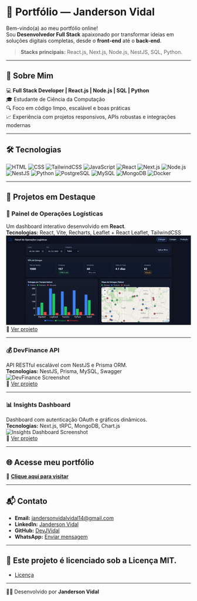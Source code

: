# 🚀 Portfólio — Janderson Vidal

Bem-vindo(a) ao meu portfólio online!  
Sou **Desenvolvedor Full Stack** apaixonado por transformar ideias em soluções digitais completas, desde o **front-end** até o **back-end**.

> **Stacks principais:** React.js, Next.js, Node.js, NestJS, SQL, Python.
  
---------------------------------------------------------------------------------------------------------------------------

## 📌 Sobre Mim
💻 **Full Stack Developer | React.js | Node.js | SQL | Python**  
🎓 Estudante de Ciência da Computação  
🔍 Foco em código limpo, escalável e boas práticas  
📈 Experiência com projetos responsivos, APIs robustas e integrações modernas

---------------------------------------------------------------------------------------------------------------------------

## 🛠️ Tecnologias
![HTML](https://img.shields.io/badge/HTML5-E34F26?logo=html5&logoColor=white)
![CSS](https://img.shields.io/badge/CSS3-1572B6?logo=css3&logoColor=white)
![TailwindCSS](https://img.shields.io/badge/Tailwind-06B6D4?logo=tailwindcss&logoColor=white)
![JavaScript](https://img.shields.io/badge/JavaScript-F7DF1E?logo=javascript&logoColor=black)
![React](https://img.shields.io/badge/React-61DAFB?logo=react&logoColor=black)
![Next.js](https://img.shields.io/badge/Next.js-000000?logo=next.js&logoColor=white)
![Node.js](https://img.shields.io/badge/Node.js-339933?logo=node.js&logoColor=white)
![NestJS](https://img.shields.io/badge/NestJS-E0234E?logo=nestjs&logoColor=white)
![Python](https://img.shields.io/badge/Python-3776AB?logo=python&logoColor=white)
![PostgreSQL](https://img.shields.io/badge/PostgreSQL-336791?logo=postgresql&logoColor=white)
![MySQL](https://img.shields.io/badge/MySQL-4479A1?logo=mysql&logoColor=white)
![MongoDB](https://img.shields.io/badge/MongoDB-47A248?logo=mongodb&logoColor=white)
![Docker](https://img.shields.io/badge/Docker-2496ED?logo=docker&logoColor=white)
  
---------------------------------------------------------------------------------------------------------------------------

## 📂 Projetos em Destaque

### 🚚 Painel de Operações Logísticas
Um dashboard interativo desenvolvido em **React**.  
**Tecnologias:** React, Vite, Recharts, Leaflet + React Leaflet, TailwindCSS  
![TaskFlow Screenshot](./assets/projeto1.png)  
🔗 [Ver projeto](https://devjvidal.github.io/painel-operacoes-logisticas/)

---------------------------------------------------------------------------------------------------------------------------

### 💰 DevFinance API
API RESTful escalável com NestJS e Prisma ORM.  
**Tecnologias:** NestJS, Prisma, MySQL, Swagger  
![DevFinance Screenshot](./assets/project-2.jpg)  
🔗 [Ver projeto](https://example.com)
  
---------------------------------------------------------------------------------------------------------------------------

### 📊 Insights Dashboard
Dashboard com autenticação OAuth e gráficos dinâmicos.  
**Tecnologias:** Next.js, tRPC, MongoDB, Chart.js  
![Insights Dashboard Screenshot](./assets/project-3.jpg)  
🔗 [Ver projeto](https://example.com)
  
---------------------------------------------------------------------------------------------------------------------------

## 🌐 Acesse meu portfólio
🔗 [**Clique aqui para visitar**](https://devjvidal.github.io/meu-portfolio/)
  
---------------------------------------------------------------------------------------------------------------------------

## 📬 Contato
- **Email:** [jandersonvidalvidal14@gmail.com](mailto:jandersonvidalvidal14@gmail.com)  
- **LinkedIn:** [Janderson Vidal](https://www.linkedin.com/in/janderson-vidal)  
- **GitHub:** [DevJVidal](https://github.com/DevJVidal)  
- **WhatsApp:** [Enviar mensagem](https://wa.me/5588993203616)
  
---------------------------------------------------------------------------------------------------------------------------

## 📜 Este projeto é licenciado sob a **Licença MIT**.
- [Licença](https://github.com/DevJVidal/painel-operacoes-logisticas?tab=License-1-ov-file)

---------------------------------------------------------------------------------------------------------------------------

👨‍💻 Desenvolvido por **Janderson Vidal**
